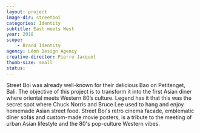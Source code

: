 ```yaml
---
layout: project
image-dir: streetboi
categories: Identity
subtitle: East meets West
year: 2018
scope: 
    - Brand Identity
agency: Léon Design Agency
creative-director: Pierre Jacquet
thumb-size: small
status:
---
```

Street Boi was already well-known for their delicious Bao on Petitenget, Bali. The objective of this project is to transform it into the first Asian diner where oriental meets Western 80’s culture. Legend has it that this was the secret spot where Chuck Norris and Bruce Lee used to hang and enjoy homemade Asian street food. Street Boi's retro cinema facade, emblematic diner sofas and custom-made movie posters, is a tribute to the meeting of urban Asian lifestyle and the 80's pop-culture Western vibes.